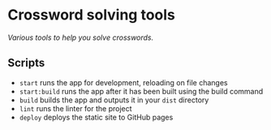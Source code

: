 # Crossword solving tools

_Various tools to help you solve crosswords._

## Scripts

- `start` runs the app for development, reloading on file changes
- `start:build` runs the app after it has been built using the build command
- `build` builds the app and outputs it in your `dist` directory
- `lint` runs the linter for the project
- `deploy` deploys the static site to GitHub pages
